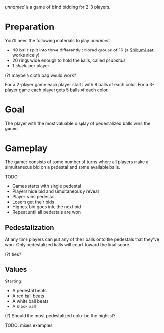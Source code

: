 *unnamed* is a game of blind bidding for 2-3 players.

Preparation
===========

You'll need the following materials to play *unnamed*:

 * 48 balls split into three differently colored groups of 16 (a [Shibumi set](http://boardgamegeek.com/boardgame/135270/shibumi) works nicely)
 * 20 rings wide enough to hold the balls, called *pedestals*
 * 1 *shield* per player 
 
(?) maybe a cloth bag would work?
 
 For a 2-player game each player starts with 8 balls of each color.  For a 3-player game each player gets 5 balls of each color.

Goal
====

The player with the most valuable display of pedestalized balls wins the game.

Gameplay
========

The games consists of some number of turns where all players make a simultaneous bid on a pedestal and some available balls.

TODO

 * Games starts with single pedestal
 * Players hide bid and simultaneously reveal
 * Player wins pedestal
 * Losers get their bids
 * Highest bid goes into the next bid
 * Repeat until all pedestals are won
 
Pedestalization
---------------

At any time players can put any of their balls onto the pedestals that they've won.  Only pedestalized balls will count toward the final score.

(?) ties?

Values
------

Starting:

 * A pedestal beats 
 * A red ball beats
 * A white ball beats
 * A black ball

(?) Should the most pedestalized color be the highest?

TODO: mixes examples

